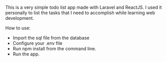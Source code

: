 
This is a very simple todo list app made with Laravel and ReactJS. I used it personally to list the tasks that I need to accomplish while learning web development.


How to use:

<ul>
  <li>Import the sql file from the database </li>
  <li>Configure your .env file</li>
  <li>Run npm install from the command line.</li>
  <li>Run the app.</li>
 </ul>
